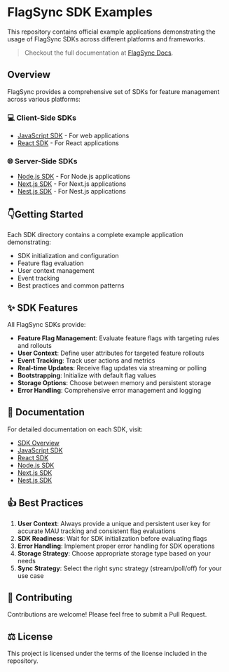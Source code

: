 # FlagSync SDK Examples

This repository contains official example applications demonstrating the usage of FlagSync SDKs across different platforms and frameworks.

> Checkout the full documentation at [FlagSync Docs](https://docs.flagsync.com/sdks/setup).

## Overview

FlagSync provides a comprehensive set of SDKs for feature management across various platforms:

### 💻 Client-Side SDKs
- [JavaScript SDK](./javascript) - For web applications
- [React SDK](./react) - For React applications

### 🌐 Server-Side SDKs
- [Node.js SDK](./node) - For Node.js applications
- [Next.js SDK](./nextjs) - For Next.js applications
- [Nest.js SDK](./nestjs) - For Nest.js applications

## 👇Getting Started

Each SDK directory contains a complete example application demonstrating:
- SDK initialization and configuration
- Feature flag evaluation
- User context management
- Event tracking
- Best practices and common patterns

## ✨ SDK Features

All FlagSync SDKs provide:

- **Feature Flag Management**: Evaluate feature flags with targeting rules and rollouts
- **User Context**: Define user attributes for targeted feature rollouts
- **Event Tracking**: Track user actions and metrics
- **Real-time Updates**: Receive flag updates via streaming or polling
- **Bootstrapping**: Initialize with default flag values
- **Storage Options**: Choose between memory and persistent storage
- **Error Handling**: Comprehensive error management and logging

## 📖 Documentation

For detailed documentation on each SDK, visit:

- [SDK Overview](https://docs.flagsync.com/sdks/overview)
- [JavaScript SDK](https://docs.flagsync.com/sdks-client-side/javascript)
- [React SDK](https://docs.flagsync.com/sdks-client-side/react)
- [Node.js SDK](https://docs.flagsync.com/sdks-server-side/nodejs)
- [Next.js SDK](https://docs.flagsync.com/sdks-server-side/nextjs)
- [Nest.js SDK](https://docs.flagsync.com/sdks-server-side/nestjs)

## 👍 Best Practices

1. **User Context**: Always provide a unique and persistent user key for accurate MAU tracking and consistent flag evaluations
2. **SDK Readiness**: Wait for SDK initialization before evaluating flags
3. **Error Handling**: Implement proper error handling for SDK operations
4. **Storage Strategy**: Choose appropriate storage type based on your needs
5. **Sync Strategy**: Select the right sync strategy (stream/poll/off) for your use case

## 🫶 Contributing

Contributions are welcome! Please feel free to submit a Pull Request.

## ⚖️ License

This project is licensed under the terms of the license included in the repository.

